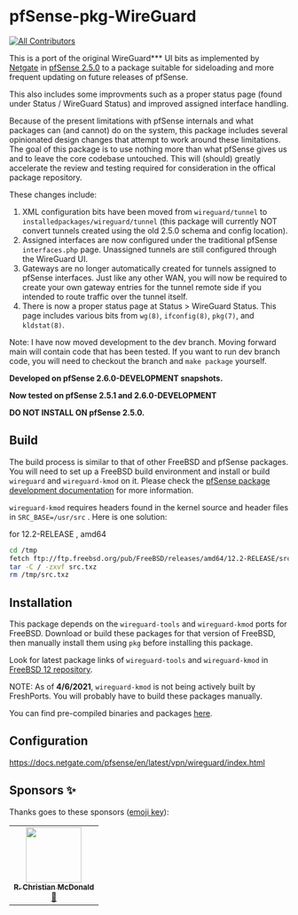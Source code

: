 # pfSense-pkg-WireGuard
<!-- ALL-CONTRIBUTORS-BADGE:START - Do not remove or modify this section -->
[![All Contributors](https://img.shields.io/badge/all_contributors-1-orange.svg?style=flat-square)](#contributors-)
<!-- ALL-CONTRIBUTORS-BADGE:END -->
This is a port of the original WireGuard*** UI bits as implemented by [Netgate](https://www.netgate.com/) in [pfSense 2.5.0](https://github.com/pfsense/pfsense/tree/RELENG_2_5_0) to a package suitable for sideloading and more frequent updating on future releases of pfSense.

This also includes some improvments such as a proper status page (found under Status / WireGuard Status) and improved assigned interface handling.

Because of the present limitations with pfSense internals and what packages can (and cannot) do on the system, this package includes several opinionated design changes that attempt to work around these limitations. The goal of this package is to use nothing more than what pfSense gives us and to leave the core codebase untouched. This will (should) greatly accelerate the review and testing required for consideration in the offical package repository.

These changes include: 
1. XML configuration bits have been moved from `wireguard/tunnel` to `installedpackages/wireguard/tunnel` (this package will currently NOT convert tunnels created using the old 2.5.0 schema and config location).
3. Assigned interfaces are now configured under the traditional pfSense `interfaces.php` page. Unassigned tunnels are still configured through the WireGuard UI.
4. Gateways are no longer automatically created for tunnels assigned to pfSense interfaces. Just like any other WAN, you will now be required to create your own gateway entries for the tunnel remote side if you intended to route traffic over the tunnel itself.
5. There is now a proper status page at Status > WireGuard Status. This page includes various bits from `wg(8)`, `ifconfig(8)`, `pkg(7)`, and `kldstat(8)`. 

Note: I have now moved development to the dev branch. Moving forward main will contain code that has been tested. If you want to run dev branch code, you will need to checkout the branch and `make package` yourself.

**Developed on pfSense 2.6.0-DEVELOPMENT snapshots.**

**Now tested on pfSense 2.5.1 and 2.6.0-DEVELOPMENT**

**DO NOT INSTALL ON pfSense 2.5.0.** 

## Build
The build process is similar to that of other FreeBSD and pfSense packages. You will need to set up a FreeBSD build environment and install or build `wireguard` and `wireguard-kmod` on it. Please check the [pfSense package development documentation](https://docs.netgate.com/pfsense/en/latest/development/developing-packages.html#testing-building-individual-packages) for more information.

`wireguard-kmod` requires headers found in the kernel source and header files in `SRC_BASE=/usr/src` . Here is one solution:

for 12.2-RELEASE , amd64
```bash
cd /tmp
fetch ftp://ftp.freebsd.org/pub/FreeBSD/releases/amd64/12.2-RELEASE/src.txz
tar -C / -zxvf src.txz
rm /tmp/src.txz
```

## Installation
This package depends on the `wireguard-tools` and `wireguard-kmod` ports for FreeBSD. Download or build these packages for that version of FreeBSD, then manually install them using `pkg` before installing this package.

Look for latest package links of `wireguard-tools` and `wireguard-kmod` in [FreeBSD 12 repository](https://pkg.freebsd.org/FreeBSD:12:amd64/latest/All/). 

NOTE: As of **4/6/2021**, `wireguard-kmod` is not being actively built by FreshPorts. You will probably have to build these packages manually.

You can find pre-compiled binaries and packages [here](https://github.com/theonemcdonald/pfSense-pkg-WireGuard/releases).

## Configuration

https://docs.netgate.com/pfsense/en/latest/vpn/wireguard/index.html

## Sponsors ✨

Thanks goes to these sponsors ([emoji key](https://allcontributors.org/docs/en/emoji-key)):

<!-- ALL-CONTRIBUTORS-LIST:START - Do not remove or modify this section -->
<!-- prettier-ignore-start -->
<!-- markdownlint-disable -->
<table>
  <tr>
    <td align="center"><a href="https://github.com/theonemcdonald"><img src="https://avatars.githubusercontent.com/u/3102039?v=4?s=100" width="100px;" alt=""/><br /><sub><b>R. Christian McDonald</b></sub></a><br /><a href="#projectManagement-theonemcdonald" title="Project Management">📆</a></td>
  </tr>
</table>

<!-- markdownlint-restore -->
<!-- prettier-ignore-end -->

<!-- ALL-CONTRIBUTORS-LIST:END -->

